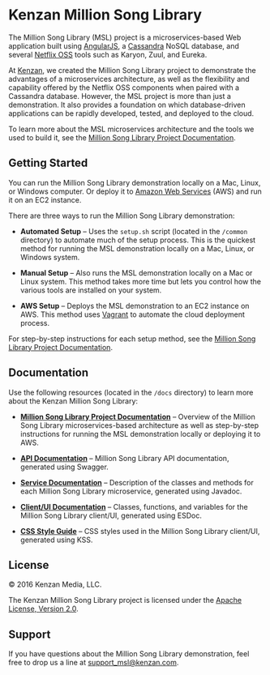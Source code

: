 # Kenzan Million Song Library

The Million Song Library (MSL) project is a microservices-based Web application built using [AngularJS](https://angularjs.org/), a [Cassandra](http://cassandra.apache.org/) NoSQL database, and several [Netflix OSS](http://netflix.github.io/) tools such as Karyon, Zuul, and Eureka.

At [Kenzan](http://kenzan.com/), we created the Million Song Library project to demonstrate the advantages of a microservices architecture, as well as the flexibility and capability offered by the Netflix OSS components when paired with a Cassandra database. However, the MSL project is more than just a demonstration. It also provides a foundation on which database-driven applications can be rapidly developed, tested, and deployed to the cloud.

To learn more about the MSL microservices architecture and the tools we used to build it, see the [Million Song Library Project Documentation](https://github.com/kenzanmedia/million-song-library/tree/develop/docs).

## Getting Started

You can run the Million Song Library demonstration locally on a Mac, Linux, or Windows computer. Or deploy it to [Amazon Web Services](https://aws.amazon.com/) (AWS) and run it on an EC2 instance.

There are three ways to run the Million Song Library demonstration:

- **Automated Setup** – Uses the `setup.sh` script (located in the `/common` directory) to automate much of the setup process. This is the quickest method for running the MSL demonstration locally on a Mac, Linux, or Windows system.

- **Manual Setup** – Also runs the MSL demonstration locally on a Mac or Linux system. This method takes more time but lets you control how the various tools are installed on your system.

- **AWS Setup** – Deploys the MSL demonstration to an EC2 instance on AWS. This method uses [Vagrant](https://www.vagrantup.com/) to automate the cloud deployment process.

For step-by-step instructions for each setup method, see the [Million Song Library Project Documentation](https://github.com/kenzanmedia/million-song-library/tree/develop/docs).

## Documentation

Use the following resources (located in the `/docs` directory) to learn more about the Kenzan Million Song Library:

- [**Million Song Library Project Documentation**](https://github.com/kenzanmedia/million-song-library/tree/develop/docs) – Overview of the Million Song Library microservices-based architecture as well as step-by-step instructions for running the MSL demonstration locally or deploying it to AWS.

- [**API Documentation**](https://github.com/kenzanmedia/million-song-library/blob/develop/docs/swagger/index.html) – Million Song Library API documentation, generated using Swagger.

- [**Service Documentation**](https://github.com/kenzanmedia/million-song-library/tree/develop/docs) – Description of the classes and methods for each Million Song Library microservice, generated using Javadoc.

- [**Client/UI Documentation**](https://github.com/kenzanmedia/million-song-library/tree/develop/docs) – Classes, functions, and variables for the Million Song Library client/UI, generated using ESDoc.

- [**CSS Style Guide**](https://github.com/kenzanmedia/million-song-library/tree/develop/docs) – CSS styles used in the Million Song Library client/UI, generated using KSS.

## License

© 2016 Kenzan Media, LLC.

The Kenzan Million Song Library project is licensed under the [Apache License, Version 2.0](http://www.apache.org/licenses/LICENSE-2.0).

## Support

If you have questions about the Million Song Library demonstration, feel free to drop us a line at <support_msl@kenzan.com>.
